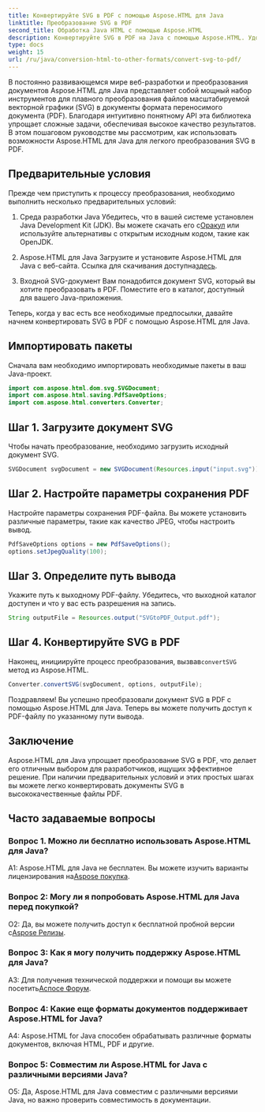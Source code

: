 ```yaml
---
title: Конвертируйте SVG в PDF с помощью Aspose.HTML для Java
linktitle: Преобразование SVG в PDF
second_title: Обработка Java HTML с помощью Aspose.HTML
description: Конвертируйте SVG в PDF на Java с помощью Aspose.HTML. Удобное решение для высококачественной конвертации документов.
type: docs
weight: 15
url: /ru/java/conversion-html-to-other-formats/convert-svg-to-pdf/
---
```


В постоянно развивающемся мире веб-разработки и преобразования документов Aspose.HTML для Java представляет собой мощный набор инструментов для плавного преобразования файлов масштабируемой векторной графики (SVG) в документы формата переносимого документа (PDF). Благодаря интуитивно понятному API эта библиотека упрощает сложные задачи, обеспечивая высокое качество результатов. В этом пошаговом руководстве мы рассмотрим, как использовать возможности Aspose.HTML для Java для легкого преобразования SVG в PDF.

## Предварительные условия

Прежде чем приступить к процессу преобразования, необходимо выполнить несколько предварительных условий:

1. Среда разработки Java
 Убедитесь, что в вашей системе установлен Java Development Kit (JDK). Вы можете скачать его с[Оракул](https://www.oracle.com/java/technologies/javase-downloads.html) или используйте альтернативы с открытым исходным кодом, такие как OpenJDK.

2. Aspose.HTML для Java
 Загрузите и установите Aspose.HTML для Java с веб-сайта. Ссылка для скачивания доступна[здесь](https://releases.aspose.com/html/java/).

3. Входной SVG-документ
Вам понадобится документ SVG, который вы хотите преобразовать в PDF. Поместите его в каталог, доступный для вашего Java-приложения.

Теперь, когда у вас есть все необходимые предпосылки, давайте начнем конвертировать SVG в PDF с помощью Aspose.HTML для Java.

## Импортировать пакеты

Сначала вам необходимо импортировать необходимые пакеты в ваш Java-проект.

```java
import com.aspose.html.dom.svg.SVGDocument;
import com.aspose.html.saving.PdfSaveOptions;
import com.aspose.html.converters.Converter;
```

## Шаг 1. Загрузите документ SVG

Чтобы начать преобразование, необходимо загрузить исходный документ SVG.

```java
SVGDocument svgDocument = new SVGDocument(Resources.input("input.svg"));
```

## Шаг 2. Настройте параметры сохранения PDF

Настройте параметры сохранения PDF-файла. Вы можете установить различные параметры, такие как качество JPEG, чтобы настроить вывод.

```java
PdfSaveOptions options = new PdfSaveOptions();
options.setJpegQuality(100);
```

## Шаг 3. Определите путь вывода

Укажите путь к выходному PDF-файлу. Убедитесь, что выходной каталог доступен и что у вас есть разрешения на запись.

```java
String outputFile = Resources.output("SVGtoPDF_Output.pdf");
```

## Шаг 4. Конвертируйте SVG в PDF

 Наконец, инициируйте процесс преобразования, вызвав`convertSVG` метод из Aspose.HTML.

```java
Converter.convertSVG(svgDocument, options, outputFile);
```

Поздравляем! Вы успешно преобразовали документ SVG в PDF с помощью Aspose.HTML для Java. Теперь вы можете получить доступ к PDF-файлу по указанному пути вывода.

## Заключение

Aspose.HTML для Java упрощает преобразование SVG в PDF, что делает его отличным выбором для разработчиков, ищущих эффективное решение. При наличии предварительных условий и этих простых шагах вы можете легко конвертировать документы SVG в высококачественные файлы PDF.

## Часто задаваемые вопросы

### Вопрос 1. Можно ли бесплатно использовать Aspose.HTML для Java?

 A1: Aspose.HTML для Java не бесплатен. Вы можете изучить варианты лицензирования на[Aspose покупка](https://purchase.aspose.com/buy).

### Вопрос 2: Могу ли я попробовать Aspose.HTML для Java перед покупкой?

 О2: Да, вы можете получить доступ к бесплатной пробной версии с[Aspose Релизы](https://releases.aspose.com/html/java).

### Вопрос 3: Как я могу получить поддержку Aspose.HTML для Java?

 A3: Для получения технической поддержки и помощи вы можете посетить[Аспосе Форум](https://forum.aspose.com/).

### Вопрос 4: Какие еще форматы документов поддерживает Aspose.HTML for Java?

A4: Aspose.HTML for Java способен обрабатывать различные форматы документов, включая HTML, PDF и другие.

### Вопрос 5: Совместим ли Aspose.HTML for Java с различными версиями Java?

О5: Да, Aspose.HTML для Java совместим с различными версиями Java, но важно проверить совместимость в документации.